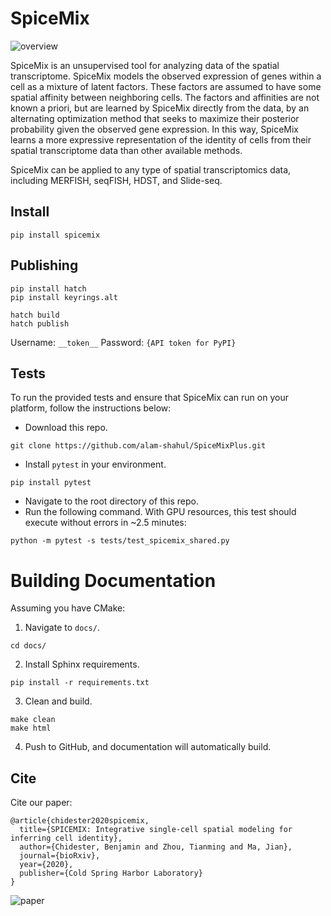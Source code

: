 # SpiceMix

![overview](./SpiceMix_overview.png)

SpiceMix is an unsupervised tool for analyzing data of the spatial transcriptome. SpiceMix models the observed expression of genes within a cell as a mixture of latent factors. These factors are assumed to have some spatial affinity between neighboring cells. The factors and affinities are not known a priori, but are learned by SpiceMix directly from the data, by an alternating optimization method that seeks to maximize their posterior probability given the observed gene expression. In this way, SpiceMix learns a more expressive representation of the identity of cells from their spatial transcriptome data than other available methods. 

SpiceMix can be applied to any type of spatial transcriptomics data, including MERFISH, seqFISH, HDST, and Slide-seq.

## Install

```
pip install spicemix
```

## Publishing

```
pip install hatch
pip install keyrings.alt

hatch build
hatch publish
```
Username: `__token__`
Password: `{API token for PyPI}`

## Tests

To run the provided tests and ensure that SpiceMix can run on your platform, follow the instructions below:

- Download this repo.
```console
git clone https://github.com/alam-shahul/SpiceMixPlus.git
```
- Install `pytest` in your environment.
```console
pip install pytest
```
- Navigate to the root directory of this repo.
- Run the following command. With GPU resources, this test should execute without errors in ~2.5 minutes:
```console
python -m pytest -s tests/test_spicemix_shared.py
```
# Building Documentation

Assuming you have CMake:

1. Navigate to `docs/`.
```console
cd docs/
```
2. Install Sphinx requirements.
```console
pip install -r requirements.txt
```
3. Clean and build.
```console
make clean
make html
```
4. Push to GitHub, and documentation will automatically build.


## Cite

Cite our paper:

```
@article{chidester2020spicemix,
  title={SPICEMIX: Integrative single-cell spatial modeling for inferring cell identity},
  author={Chidester, Benjamin and Zhou, Tianming and Ma, Jian},
  journal={bioRxiv},
  year={2020},
  publisher={Cold Spring Harbor Laboratory}
}
```

![paper](./paper.png)

